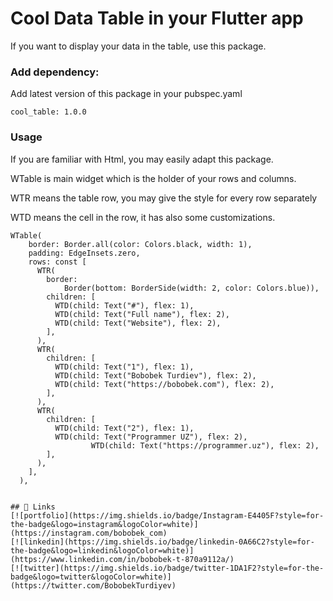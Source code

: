 
# Cool Data Table in your Flutter app





If you want to display your data in the table, use this package.

### Add dependency:
Add latest version of this package in your pubspec.yaml

```
cool_table: 1.0.0
```

### Usage

If you are familiar with Html, you may easily adapt this package.

WTable is main widget which is the holder of your rows and columns.

WTR means the table row, you may give the style for every row separately

WTD means the cell in the row, it has also some customizations.
```
WTable(
    border: Border.all(color: Colors.black, width: 1),
    padding: EdgeInsets.zero,
    rows: const [
      WTR(
        border:
            Border(bottom: BorderSide(width: 2, color: Colors.blue)),
        children: [
          WTD(child: Text("#"), flex: 1),
          WTD(child: Text("Full name"), flex: 2),
          WTD(child: Text("Website"), flex: 2),
        ],
      ),
      WTR(
        children: [
          WTD(child: Text("1"), flex: 1),
          WTD(child: Text("Bobobek Turdiev"), flex: 2),
          WTD(child: Text("https://bobobek.com"), flex: 2),
        ],
      ),
      WTR(
        children: [
          WTD(child: Text("2"), flex: 1),
          WTD(child: Text("Programmer UZ"), flex: 2),
                  WTD(child: Text("https://programmer.uz"), flex: 2),
        ],
      ),
    ],
  ),


## 🔗 Links
[![portfolio](https://img.shields.io/badge/Instagram-E4405F?style=for-the-badge&logo=instagram&logoColor=white)](https://instagram.com/bobobek_com)
[![linkedin](https://img.shields.io/badge/linkedin-0A66C2?style=for-the-badge&logo=linkedin&logoColor=white)](https://www.linkedin.com/in/bobobek-t-870a9112a/)
[![twitter](https://img.shields.io/badge/twitter-1DA1F2?style=for-the-badge&logo=twitter&logoColor=white)](https://twitter.com/BobobekTurdiyev)

